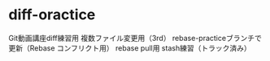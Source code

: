 # diff-oractice
Git動画講座diff練習用
複数ファイル変更用（3rd）
rebase-practiceブランチで更新（Rebase コンフリクト用）
rebase pull用
stash練習（トラック済み）
